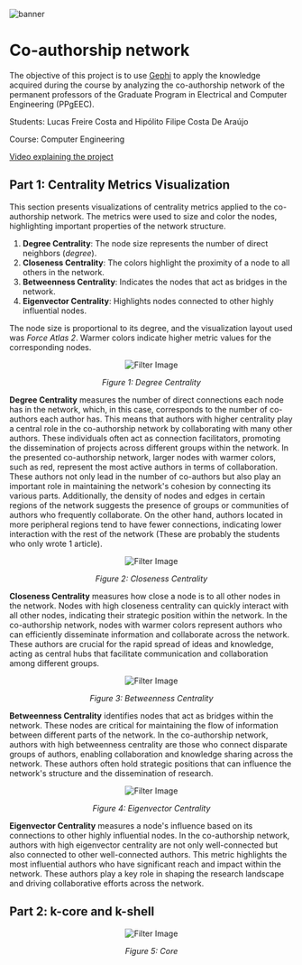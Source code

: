 ![banner](./images/predio.jpeg)

# Co-authorship network

The objective of this project is to use [Gephi](https://gephi.org/) to apply the knowledge acquired during the course by analyzing the co-authorship network of the permanent professors of the Graduate Program in Electrical and Computer Engineering (PPgEEC). 

Students: Lucas Freire Costa and Hipólito Filipe Costa De Araújo

Course: Computer Engineering

[Video explaining the project](https://youtu.be/)

## Part 1: Centrality Metrics Visualization

This section presents visualizations of centrality metrics applied to the co-authorship network. The metrics were used to size and color the nodes, highlighting important properties of the network structure.

1. **Degree Centrality**: The node size represents the number of direct neighbors (*degree*).  
2. **Closeness Centrality**: The colors highlight the proximity of a node to all others in the network.  
3. **Betweenness Centrality**: Indicates the nodes that act as bridges in the network.  
4. **Eigenvector Centrality**: Highlights nodes connected to other highly influential nodes.  

The node size is proportional to its degree, and the visualization layout used was *Force Atlas 2*. Warmer colors indicate higher metric values for the corresponding nodes.  

<div style="text-align: center;">
  <img src="./images/degree_centrality.png" alt="Filter Image" />
  <p><em>Figure 1: Degree Centrality </em></p>
</div>

**Degree Centrality** measures the number of direct connections each node has in the network, which, in this case, corresponds to the number of co-authors each author has. This means that authors with higher centrality play a central role in the co-authorship network by collaborating with many other authors. These individuals often act as connection facilitators, promoting the dissemination of projects across different groups within the network. In the presented co-authorship network, larger nodes with warmer colors, such as red, represent the most active authors in terms of collaboration. These authors not only lead in the number of co-authors but also play an important role in maintaining the network's cohesion by connecting its various parts. Additionally, the density of nodes and edges in certain regions of the network suggests the presence of groups or communities of authors who frequently collaborate. On the other hand, authors located in more peripheral regions tend to have fewer connections, indicating lower interaction with the rest of the network (These are probably the students who only wrote 1 article).

<div style="text-align: center;">
  <img src="./images/closeness_centrality.png" alt="Filter Image" />
  <p><em>Figure 2: Closeness Centrality </em></p>
</div>

**Closeness Centrality** measures how close a node is to all other nodes in the network. Nodes with high closeness centrality can quickly interact with all other nodes, indicating their strategic position within the network. In the co-authorship network, nodes with warmer colors represent authors who can efficiently disseminate information and collaborate across the network. These authors are crucial for the rapid spread of ideas and knowledge, acting as central hubs that facilitate communication and collaboration among different groups.

<div style="text-align: center;">
  <img src="./images/betweenness_centrality.png" alt="Filter Image" />
  <p><em>Figure 3: Betweenness Centrality </em></p>
</div>

**Betweenness Centrality** identifies nodes that act as bridges within the network. These nodes are critical for maintaining the flow of information between different parts of the network. In the co-authorship network, authors with high betweenness centrality are those who connect disparate groups of authors, enabling collaboration and knowledge sharing across the network. These authors often hold strategic positions that can influence the network's structure and the dissemination of research.

<div style="text-align: center;">
  <img src="./images/eigenvector_centrality.png" alt="Filter Image" />
  <p><em>Figure 4: Eigenvector Centrality </em></p>
</div>

**Eigenvector Centrality** measures a node's influence based on its connections to other highly influential nodes. In the co-authorship network, authors with high eigenvector centrality are not only well-connected but also connected to other well-connected authors. This metric highlights the most influential authors who have significant reach and impact within the network. These authors play a key role in shaping the research landscape and driving collaborative efforts across the network.

## Part 2: k-core and k-shell

<div style="text-align: center;">
  <img src="./images/core.png" alt="Filter Image" />
  <p><em>Figure 5: Core </em></p>
</div>
